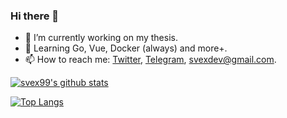 ### Hi there 👋

- 🔭 I’m currently working on my thesis.
- 🌱 Learning Go, Vue, Docker (always) and more+.
- 📫 How to reach me: [Twitter](https://twitter.com/svexdev), [Telegram](https://t.me/svex99), svexdev@gmail.com.

[![svex99's github stats](https://github-readme-stats.vercel.app/api?username=svex99&theme=dark&show_icons=true&count_private=true)](https://github.com/anuraghazra/github-readme-stats)

[![Top Langs](https://github-readme-stats.vercel.app/api/top-langs/?username=svex99&layout=compact&langs_count=8)](https://github.com/anuraghazra/github-readme-stats)
